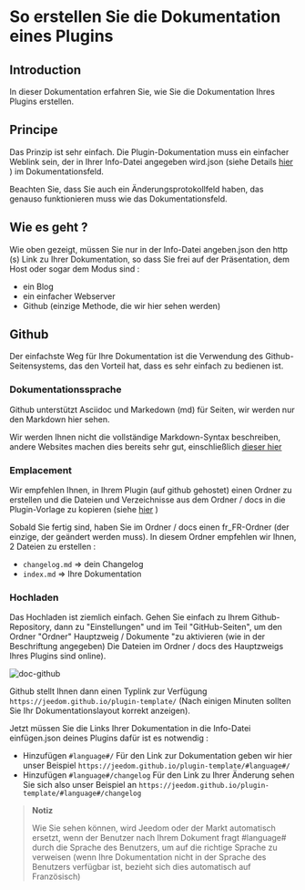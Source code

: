# So erstellen Sie die Dokumentation eines Plugins

## Introduction

In dieser Dokumentation erfahren Sie, wie Sie die Dokumentation Ihres Plugins erstellen.

## Principe

Das Prinzip ist sehr einfach. Die Plugin-Dokumentation muss ein einfacher Weblink sein, der in Ihrer Info-Datei angegeben wird.json (siehe Details [hier](https://doc.jeedom.com/de_DE/dev/structure_info_json) ) im Dokumentationsfeld.

Beachten Sie, dass Sie auch ein Änderungsprotokollfeld haben, das genauso funktionieren muss wie das Dokumentationsfeld.

## Wie es geht ?

Wie oben gezeigt, müssen Sie nur in der Info-Datei angeben.json den http (s) Link zu Ihrer Dokumentation, so dass Sie frei auf der Präsentation, dem Host oder sogar dem Modus sind :

- ein Blog
- ein einfacher Webserver
- Github (einzige Methode, die wir hier sehen werden)

## Github

Der einfachste Weg für Ihre Dokumentation ist die Verwendung des Github-Seitensystems, das den Vorteil hat, dass es sehr einfach zu bedienen ist.

### Dokumentationssprache

Github unterstützt Asciidoc und Markedown (md) für Seiten, wir werden nur den Markdown hier sehen.

Wir werden Ihnen nicht die vollständige Markdown-Syntax beschreiben, andere Websites machen dies bereits sehr gut, einschließlich [dieser hier](https://guides.github.com/pdfs/markdown-cheatsheet-online.pdf)

### Emplacement

Wir empfehlen Ihnen, in Ihrem Plugin (auf github gehostet) einen Ordner zu erstellen und die Dateien und Verzeichnisse aus dem Ordner / docs in die Plugin-Vorlage zu kopieren (siehe [hier](https://doc.jeedom.com/de_DE/dev/plugin_template) )

Sobald Sie fertig sind, haben Sie im Ordner / docs einen fr_FR-Ordner (der einzige, der geändert werden muss). In diesem Ordner empfehlen wir Ihnen, 2 Dateien zu erstellen :

- ``changelog.md`` => dein Changelog
- ``index.md`` => Ihre Dokumentation

### Hochladen

Das Hochladen ist ziemlich einfach. Gehen Sie einfach zu Ihrem Github-Repository, dann zu "Einstellungen" und im Teil "GitHub-Seiten", um den Ordner "Ordner" Hauptzweig / Dokumente "zu aktivieren (wie in der Beschriftung angegeben) Die Dateien im Ordner / docs des Hauptzweigs Ihres Plugins sind online).

![doc-github](images/tutoDoc.png)

Github stellt Ihnen dann einen Typlink zur Verfügung ``https://jeedom.github.io/plugin-template/`` (Nach einigen Minuten sollten Sie Ihr Dokumentationslayout korrekt anzeigen).

Jetzt müssen Sie die Links Ihrer Dokumentation in die Info-Datei einfügen.json deines Plugins dafür ist es notwendig :

- Hinzufügen ``#language#/`` Für den Link zur Dokumentation geben wir hier unser Beispiel ``https://jeedom.github.io/plugin-template/#language#/``
- Hinzufügen ``#language#/changelog`` Für den Link zu Ihrer Änderung sehen Sie sich also unser Beispiel an ``https://jeedom.github.io/plugin-template/#language#/changelog``

> **Notiz**
>
> Wie Sie sehen können, wird Jeedom oder der Markt automatisch ersetzt, wenn der Benutzer nach Ihrem Dokument fragt #language# durch die Sprache des Benutzers, um auf die richtige Sprache zu verweisen (wenn Ihre Dokumentation nicht in der Sprache des Benutzers verfügbar ist, bezieht sich dies automatisch auf Französisch)
